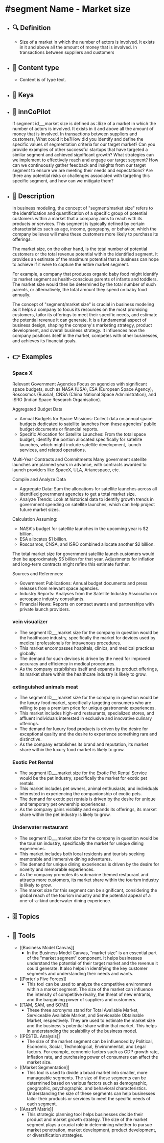 # #segment Name - Market size
- ## 🔍 Definition
  - Size of a market in which the number of actors is involved. It exists in it and above all the amount of money that is involved. In transactions between suppliers and customers
- ## 📰 Content type 
  - Content is of type text.
  
- ## 🔑 Keys
  
- ## 🤖 innCoPilot
  If segment id___market size is defined as :Size of a market in which the number of actors is involved. It exists in it and above all the amount of money that is involved. In transactions between suppliers and customers, What could it be?How did you identify and define the specific values of segmentation criteria for our target market?
  Can you provide examples of other successful startups that have targeted a similar segment and achieved significant growth?
  What strategies can we implement to effectively reach and engage our target segment?
  How can we continuously gather feedback and insights from our target segment to ensure we are meeting their needs and expectations?
  Are there any potential risks or challenges associated with targeting this specific segment, and how can we mitigate them?
- ## 📖 Description
  In business modeling, the concept of "segment/market size" refers to the identification and quantification of a specific group of potential customers within a market that a company aims to reach with its products or services. This segment is typically defined by certain characteristics such as age, income, geography, or behavior, which the company believes will make these customers more likely to purchase its offerings.
  
  The market size, on the other hand, is the total number of potential customers or the total revenue potential within the identified segment. It provides an estimate of the maximum potential that a business can hope to achieve if it were to capture the entire market segment.
  
  For example, a company that produces organic baby food might identify its market segment as health-conscious parents of infants and toddlers. The market size would then be determined by the total number of such parents, or alternatively, the total amount they spend on baby food annually.
  
  The concept of "segment/market size" is crucial in business modeling as it helps a company to focus its resources on the most promising customers, tailor its offerings to meet their specific needs, and estimate the potential revenue it can generate. It is a fundamental aspect of business design, shaping the company's marketing strategy, product development, and overall business strategy. It influences how the company positions itself in the market, competes with other businesses, and achieves its financial goals.
- ## 👉 Examples
  ### Space X
  Relevant Government Agencies
  Focus on agencies with significant space budgets, such as NASA (USA), ESA (European Space Agency), Roscosmos (Russia), CNSA (China National Space Administration), and ISRO (Indian Space Research Organisation).
  
  Aggregated Budget Data
  - Annual Budgets for Space Missions: Collect data on annual space budgets dedicated to satellite launches from these agencies' public budget documents or financial reports.
  - Specific Allocation for Satellite Launches: From the total space budget, identify the portion allocated specifically for satellite launches, which might include satellite development, launch services, and related operations.
  
  Multi-Year Contracts and Commitments
  Many government satellite launches are planned years in advance, with contracts awarded to launch providers like SpaceX, ULA, Arianespace, etc.
  
  Compile and Analyze Data
  - Aggregate Data: Sum the allocations for satellite launches across all identified government agencies to get a total market size.
  - Analyze Trends: Look at historical data to identify growth trends in government spending on satellite launches, which can help project future market sizes.
  
  Calculation
  Assuming:
  - NASA's budget for satellite launches in the upcoming year is $2 billion.
  - ESA allocates $1 billion.
  - Roscosmos, CNSA, and ISRO combined allocate another $2 billion.
  
  The total market size for government satellite launch customers would then be approximately $5 billion for that year. Adjustments for inflation and long-term contracts might refine this estimate further.
  
  Sources and References:
  - Government Publications: Annual budget documents and press releases from relevant space agencies.
  - Industry Reports: Analyses from the Satellite Industry Association or aerospace industry consultants.
  - Financial News: Reports on contract awards and partnerships with private launch providers.
  ### vein visualizer
  - The segment ID___market size for the company in question would be the healthcare industry, specifically the market for devices used by medical professionals for intravenous procedures.
  - This market encompasses hospitals, clinics, and medical practices globally.
  - The demand for such devices is driven by the need for improved accuracy and efficiency in medical procedures.
  - As the company establishes itself and expands its product offerings, its market share within the healthcare industry is likely to grow.
  ### extinguished animals meat
  - The segment ID___market size for the company in question would be the luxury food market, specifically targeting consumers who are willing to pay a premium price for unique gastronomic experiences.
  - This market includes high-end restaurants, specialized stores, and affluent individuals interested in exclusive and innovative culinary offerings.
  - The demand for luxury food products is driven by the desire for exceptional quality and the desire to experience something rare and distinctive.
  - As the company establishes its brand and reputation, its market share within the luxury food market is likely to grow.
  ### Exotic Pet Rental
  - The segment ID___market size for the Exotic Pet Rental Service would be the pet industry, specifically the market for exotic pet rentals.
  - This market includes pet owners, animal enthusiasts, and individuals interested in experiencing the companionship of exotic pets.
  - The demand for exotic pet rentals is driven by the desire for unique and temporary pet ownership experiences.
  - As the company gains visibility and expands its offerings, its market share within the pet industry is likely to grow.
  ### Underwater restaurant
  - The segment ID___market size for the company in question would be the tourism industry, specifically the market for unique dining experiences.
  - This market includes both local residents and tourists seeking memorable and immersive dining adventures.
  - The demand for unique dining experiences is driven by the desire for novelty and memorable experiences.
  - As the company promotes its submarine themed restaurant and attracts more customers, its market share within the tourism industry is likely to grow.
  - The market size for this segment can be significant, considering the global reach of the tourism industry and the potential appeal of a one-of-a-kind underwater dining experience.
- ## 🗄️ Topics
  
- ## 🧰 Tools
  - [[Business Model Canvas]]
    - In the Business Model Canvas, "market size" is an essential part of the "market segment" component. It helps businesses understand the potential of their target market and the revenue it could generate. It also helps in identifying the key customer segments and understanding their needs and wants.
  - [[Porter's Five Forces]]
    - This tool can be used to analyze the competitive environment within a market segment. The size of the market can influence the intensity of competitive rivalry, the threat of new entrants, and the bargaining power of suppliers and customers.
  - [[TAM, SAM, and SOM]]
    - These three acronyms stand for Total Available Market, Serviceable Available Market, and Serviceable Obtainable Market, respectively. They are used to estimate the market size and the business's potential share within that market. This helps in understanding the scalability of the business model.
  - [[PESTEL Analysis]]
    - The size of the market segment can be influenced by Political, Economic, Social, Technological, Environmental, and Legal factors. For example, economic factors such as GDP growth rate, inflation rate, and purchasing power of consumers can affect the market size.
  - [[Market Segmentation]]
    - This tool is used to divide a broad market into smaller, more manageable segments. The size of these segments can be determined based on various factors such as demographic, geographic, psychographic, and behavioral characteristics. Understanding the size of these segments can help businesses tailor their products or services to meet the specific needs of each segment.
  - [[Ansoff Matrix]]
    - This strategic planning tool helps businesses decide their product and market growth strategy. The size of the market segment plays a crucial role in determining whether to pursue market penetration, market development, product development, or diversification strategies.

